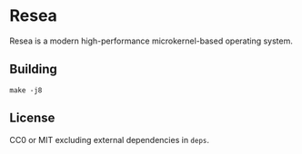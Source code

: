 Resea
=====

Resea is a modern high-performance microkernel-based operating system.

Building
--------
```
make -j8
```

License
-------
CC0 or MIT excluding external dependencies in `deps`.
